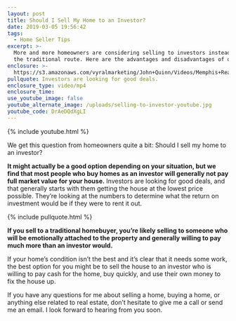```yaml
---
layout: post
title: Should I Sell My Home to an Investor?
date: 2019-03-05 19:56:42
tags:
  - Home Seller Tips
excerpt: >-
  More and more homeowners are considering selling to investors instead of going
  the traditional route. Here are the advantages and disadvantages of doing so.
enclosure: >-
  https://s3.amazonaws.com/vyralmarketing/John+Quinn/Videos/Memphis+Real+Estate-+Should+I+Sell+My+Home+to+an+Investor_.mp4
pullquote: Investors are looking for good deals.
enclosure_type: video/mp4
enclosure_time:
use_youtube_image: false
youtube_alternate_image: /uploads/selling-to-investor-youtube.jpg
youtube_code: DrAeDQdXgLI
---
```


{% include youtube.html %}

We get this question from homeowners quite a bit: Should I sell my home to an investor?&nbsp;

**It might actually be a good option depending on your situation, but we find that most people who buy homes as an investor will generally not pay full market value for your house.** Investors are looking for good deals, and that generally starts with them getting the house at the lowest price possible. They’re looking at the numbers to determine what the return on investment would be if they were to rent it out.

{% include pullquote.html %}

**If you sell to a traditional homebuyer, you’re likely selling to someone who will be emotionally attached to the property and generally willing to pay much more than an investor would.**

If your home’s condition isn’t the best and it’s clear that it needs some work, the best option for you might be to sell the house to an investor who is willing to pay cash for the home, buy quickly, and use their own money to fix the house up.

If you have any questions for me about selling a home, buying a home, or anything else related to real estate, don’t hesitate to give me a call or send me an email. I look forward to hearing from you soon.